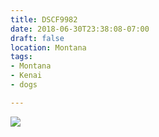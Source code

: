 ```yaml
---
title: DSCF9982
date: 2018-06-30T23:38:08-07:00
draft: false
location: Montana
tags:
- Montana
- Kenai
- dogs

---
```

![](https://d17enza3bfujl8.cloudfront.net/DSCF9982.jpg)
